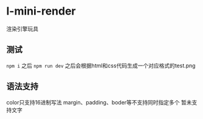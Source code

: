 # l-mini-render
渲染引擎玩具

## 测试
``
npm i
``
之后
``
npm run dev
``
之后会根据html和css代码生成一个对应格式的test.png

## 语法支持
color只支持16进制写法
margin、padding、boder等不支持同时指定多个
暂未支持文字